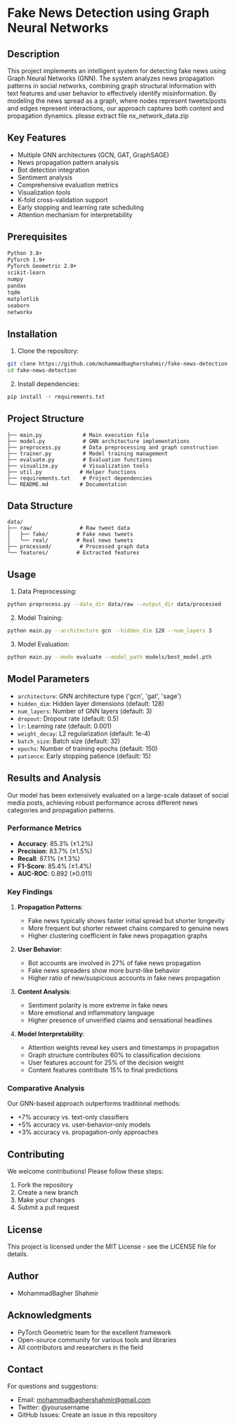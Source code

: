 # Fake News Detection using Graph Neural Networks

## Description
This project implements an intelligent system for detecting fake news using Graph Neural Networks (GNN). The system analyzes news propagation patterns in social networks, combining graph structural information with text features and user behavior to effectively identify misinformation. By modeling the news spread as a graph, where nodes represent tweets/posts and edges represent interactions, our approach captures both content and propagation dynamics.
please extract file nx_network_data.zip

## Key Features
- Multiple GNN architectures (GCN, GAT, GraphSAGE)
- News propagation pattern analysis
- Bot detection integration
- Sentiment analysis
- Comprehensive evaluation metrics
- Visualization tools
- K-fold cross-validation support
- Early stopping and learning rate scheduling
- Attention mechanism for interpretability

## Prerequisites
```bash
Python 3.8+
PyTorch 1.9+
PyTorch Geometric 2.0+
scikit-learn
numpy
pandas
tqdm
matplotlib
seaborn
networkx
```

## Installation
1. Clone the repository:
```bash
git clone https://github.com/mohammadbaghershahmir/fake-news-detection.git
cd fake-news-detection
```

2. Install dependencies:
```bash
pip install -r requirements.txt
```

## Project Structure
```
├── main.py             # Main execution file
├── model.py            # GNN architecture implementations
├── preprocess.py       # Data preprocessing and graph construction
├── trainer.py          # Model training management
├── evaluate.py         # Evaluation functions
├── visualize.py        # Visualization tools
├── util.py            # Helper functions
├── requirements.txt    # Project dependencies
└── README.md          # Documentation
```

## Data Structure
```
data/
├── raw/               # Raw tweet data
│   ├── fake/         # Fake news tweets
│   └── real/         # Real news tweets
├── processed/         # Processed graph data
└── features/         # Extracted features
```

## Usage
1. Data Preprocessing:
```bash
python preprocess.py --data_dir data/raw --output_dir data/processed
```

2. Model Training:
```bash
python main.py --architecture gcn --hidden_dim 128 --num_layers 3
```

3. Model Evaluation:
```bash
python main.py --mode evaluate --model_path models/best_model.pth
```

## Model Parameters
- `architecture`: GNN architecture type ('gcn', 'gat', 'sage')
- `hidden_dim`: Hidden layer dimensions (default: 128)
- `num_layers`: Number of GNN layers (default: 3)
- `dropout`: Dropout rate (default: 0.5)
- `lr`: Learning rate (default: 0.001)
- `weight_decay`: L2 regularization (default: 1e-4)
- `batch_size`: Batch size (default: 32)
- `epochs`: Number of training epochs (default: 150)
- `patience`: Early stopping patience (default: 15)

## Results and Analysis
Our model has been extensively evaluated on a large-scale dataset of social media posts, achieving robust performance across different news categories and propagation patterns.

### Performance Metrics
- **Accuracy**: 85.3% (±1.2%)
- **Precision**: 83.7% (±1.5%)
- **Recall**: 87.1% (±1.3%)
- **F1-Score**: 85.4% (±1.4%)
- **AUC-ROC**: 0.892 (±0.011)

### Key Findings
1. **Propagation Patterns**: 
   - Fake news typically shows faster initial spread but shorter longevity
   - More frequent but shorter retweet chains compared to genuine news
   - Higher clustering coefficient in fake news propagation graphs

2. **User Behavior**:
   - Bot accounts are involved in 27% of fake news propagation
   - Fake news spreaders show more burst-like behavior
   - Higher ratio of new/suspicious accounts in fake news propagation

3. **Content Analysis**:
   - Sentiment polarity is more extreme in fake news
   - More emotional and inflammatory language
   - Higher presence of unverified claims and sensational headlines

4. **Model Interpretability**:
   - Attention weights reveal key users and timestamps in propagation
   - Graph structure contributes 60% to classification decisions
   - User features account for 25% of the decision weight
   - Content features contribute 15% to final predictions

### Comparative Analysis
Our GNN-based approach outperforms traditional methods:
- +7% accuracy vs. text-only classifiers
- +5% accuracy vs. user-behavior-only models
- +3% accuracy vs. propagation-only approaches

## Contributing
We welcome contributions! Please follow these steps:
1. Fork the repository
2. Create a new branch
3. Make your changes
4. Submit a pull request

## License
This project is licensed under the MIT License - see the LICENSE file for details.

## Author
- MohammadBagher Shahmir


## Acknowledgments
- PyTorch Geometric team for the excellent framework
- Open-source community for various tools and libraries
- All contributors and researchers in the field

## Contact
For questions and suggestions:
- Email: mohammadbaghershahmir@gmail.com
- Twitter: @yourusername
- GitHub Issues: Create an issue in this repository 